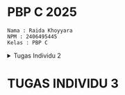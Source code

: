 # PBP C 2025
```
Nama : Raida Khoyyara
NPM : 2406495445 
Kelas : PBP C
```

<details>
<summary>Tugas Individu 2</summary>
# TUGAS 2
Aplikasi dapat diakses di: https://raida-khoyyara-soccerest.pbp.cs.ui.ac.id/ 

## Jelaskan bagaimana cara kamu mengimplementasikan checklist di atas secara step-by-step (bukan hanya sekadar mengikuti tutorial).
1. Membuat folder proyek dan inisialisasi Git
Pertama saya membuat folder dulu untuk proyek ini dan langsung  diinisialisasi ke Git.
```
mkdir soccerest
cd soccerest
git init
```

2. Membuat dan mengaktifkan Virtual Environment
Supaya package-package nggak bentrok sama proyek lain, saya membuat virtual environment lalu diaktifin.
```
python -m venv env
env\Scripts\activate
```

3. Menginstal dependencies dan membuat proyek Django
Saya menginstall dulu semua kebutuhan dari requirements.txt, terus bikin proyek Django baru dengan nama soccerest.
```
pip install -r requirements.txt
django-admin startproject soccerest .
```

4. Membuat aplikasi main
Setelah itu saya membuat aplikasi baru namanya main, lalu ditambahin ke INSTALLED_APPS di settings.py.
```
python manage.py startapp main
```

5. Membuat model Product
Di file models.py aplikasi main, saya membuat model Product dengan atribut:
name (CharField)
price (IntegerField)
description (TextField)
thumbnail (URLField)
category (CharField)
is_featured (BooleanField)

6. Migrasi database
Supaya modelnya tersimpan ke database, saya menajlankan perintah ini:
```
python manage.py makemigrations
python manage.py migrate
```

7. Mengedit views.py dan routing di urls.py
Sya membuat fungsi di views.py buat nampilin nama aplikasi plus nama, NPM, dan kelas. Terus routing di urls.py biar bisa diakses lewat browser.

8. Testing secara lokal
Saya test dulu secara lokal untuk memastikan aplikasi bisa berjalan dengan benar.
```
python manage.py runserver
```
Kemudian saya membuka http://127.0.0.1:8000/ untuk mengecek apakah main.html sudah tampil.

9. Deployment ke PWS
Terakhir, Saya melakukan deployment ke PWS. Sebelum itu, saya menambahkan domain PWS ke ALLOWED_HOSTS pada settings.py. Setelah itu, proyeknya dipush ke repository GitHub yang terhubung dengan PWS agar aplikasi bisa diakses secara online.

## Buatlah bagan yang berisi request client ke web aplikasi berbasis Django beserta responnya dan jelaskan pada bagan tersebut kaitan antara urls.py, views.py, models.py, dan berkas html.
link bagan: https://drive.google.com/file/d/1k8htoqWfiT6n4lfWice-SIryXT5wU8v3/view?usp=sharing 

## Jelaskan peran settings.py dalam proyek Django!
settings.py berfungsi sebagai pusat pengaturan proyek Django. Semua konfigurasi penting ada di situ, mulai dari daftar aplikasi yang dipakai (INSTALLED_APPS), pengaturan database, bahasa, zona waktu, sampai konfigurasi keamanan seperti ALLOWED_HOSTS. Dengan kata lain, settings.py mengatur bagaimana proyek Django berjalan dan berinteraksi dengan lingkungan sekitarnya.

## Bagaimana cara kerja migrasi database di Django?
Migrasi pada Django merupakan mekanisme untuk memastikan struktur database selalu sesuai dengan model yang didefinisikan di models.py. Prosesnya terdiri atas dua tahap:
makemigrations – Django membuat file migrasi yang berisi instruksi perubahan database berdasarkan model yang dibuat atau diubah.
migrate – Django menjalankan instruksi tersebut agar tabel dan kolom di database benar-benar diperbarui sesuai dengan definisi model.
Dengan demikian, migrasi menjaga konsistensi antara kode program dengan database yang digunakan.

## Menurut Anda, dari semua framework yang ada, mengapa framework Django dijadikan permulaan pembelajaran pengembangan perangkat lunak?
Django dipilih sebagai permulaan karena memiliki beberapa keunggulan:

Lengkap tapi tetap sederhana: Django menyediakan banyak fitur bawaan, seperti autentikasi, admin panel, dan ORM, sehingga memudahkan untuk fokus memahami konsep inti pengembangan perangkat lunak.

Struktur proyek yang jelas: Django menekankan keteraturan melalui struktur folder dan file yang konsisten, sehingga membantu untuk memahami alur kerja proyek.

Dokumentasi dan komunitas yang kuat: Dukungan dokumentasi resmi serta komunitas yang luas membuat proses belajar lebih mudah.

## Apakah ada feedback untuk asisten dosen tutorial 1 yang telah kamu kerjakan sebelumnya
Asisten dosen sudah sangat membantu dan memudahkan saya dalam memahami alur pembuatan proyek Django dari awal(Thank you so much esp Ka Marla). Saran saya, mungkin akan lebih membantu jika ditambahkan contoh kasus error yang umum terjadi saat praktik dan cara penanganannya.
</details>

# TUGAS INDIVIDU 3